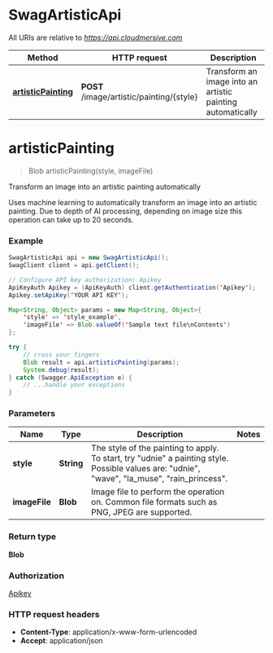 # SwagArtisticApi

All URIs are relative to *https://api.cloudmersive.com*

Method | HTTP request | Description
------------- | ------------- | -------------
[**artisticPainting**](SwagArtisticApi.md#artisticPainting) | **POST** /image/artistic/painting/{style} | Transform an image into an artistic painting automatically


<a name="artisticPainting"></a>
# **artisticPainting**
> Blob artisticPainting(style, imageFile)

Transform an image into an artistic painting automatically

Uses machine learning to automatically transform an image into an artistic painting.  Due to depth of AI processing, depending on image size this operation can take up to 20 seconds.

### Example
```java
SwagArtisticApi api = new SwagArtisticApi();
SwagClient client = api.getClient();

// Configure API key authorization: Apikey
ApiKeyAuth Apikey = (ApiKeyAuth) client.getAuthentication('Apikey');
Apikey.setApiKey('YOUR API KEY');

Map<String, Object> params = new Map<String, Object>{
    'style' => 'style_example',
    'imageFile' => Blob.valueOf('Sample text file\nContents')
};

try {
    // cross your fingers
    Blob result = api.artisticPainting(params);
    System.debug(result);
} catch (Swagger.ApiException e) {
    // ...handle your exceptions
}
```

### Parameters

Name | Type | Description  | Notes
------------- | ------------- | ------------- | -------------
 **style** | **String**| The style of the painting to apply.  To start, try &quot;udnie&quot; a painting style.  Possible values are: &quot;udnie&quot;, &quot;wave&quot;, &quot;la_muse&quot;, &quot;rain_princess&quot;. |
 **imageFile** | **Blob**| Image file to perform the operation on.  Common file formats such as PNG, JPEG are supported. |

### Return type

**Blob**

### Authorization

[Apikey](../README.md#Apikey)

### HTTP request headers

 - **Content-Type**: application/x-www-form-urlencoded
 - **Accept**: application/json


